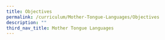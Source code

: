 ```yaml
---
title: Objectives
permalink: /curriculum/Mother-Tongue-Languages/Objectives
description: ""
third_nav_title: Mother Tongue Languages
---
```

